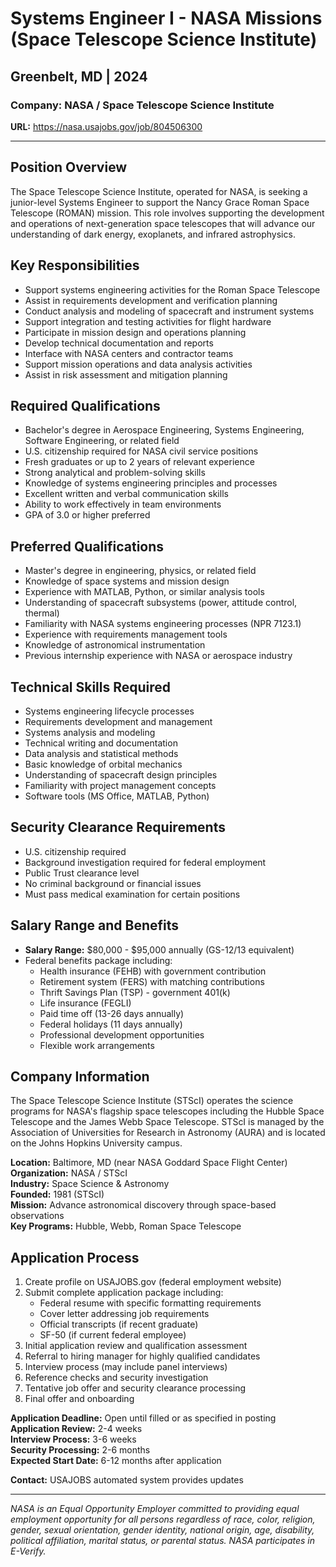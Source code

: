# Systems Engineer I - NASA Missions (Space Telescope Science Institute)
## Greenbelt, MD | 2024

### Company: NASA / Space Telescope Science Institute
**URL:** https://nasa.usajobs.gov/job/804506300

---

## Position Overview

The Space Telescope Science Institute, operated for NASA, is seeking a junior-level Systems Engineer to support the Nancy Grace Roman Space Telescope (ROMAN) mission. This role involves supporting the development and operations of next-generation space telescopes that will advance our understanding of dark energy, exoplanets, and infrared astrophysics.

## Key Responsibilities

- Support systems engineering activities for the Roman Space Telescope
- Assist in requirements development and verification planning
- Conduct analysis and modeling of spacecraft and instrument systems
- Support integration and testing activities for flight hardware
- Participate in mission design and operations planning
- Develop technical documentation and reports
- Interface with NASA centers and contractor teams
- Support mission operations and data analysis activities
- Assist in risk assessment and mitigation planning

## Required Qualifications

- Bachelor's degree in Aerospace Engineering, Systems Engineering, Software Engineering, or related field
- U.S. citizenship required for NASA civil service positions
- Fresh graduates or up to 2 years of relevant experience
- Strong analytical and problem-solving skills
- Knowledge of systems engineering principles and processes
- Excellent written and verbal communication skills
- Ability to work effectively in team environments
- GPA of 3.0 or higher preferred

## Preferred Qualifications

- Master's degree in engineering, physics, or related field
- Knowledge of space systems and mission design
- Experience with MATLAB, Python, or similar analysis tools
- Understanding of spacecraft subsystems (power, attitude control, thermal)
- Familiarity with NASA systems engineering processes (NPR 7123.1)
- Experience with requirements management tools
- Knowledge of astronomical instrumentation
- Previous internship experience with NASA or aerospace industry

## Technical Skills Required

- Systems engineering lifecycle processes
- Requirements development and management
- Systems analysis and modeling
- Technical writing and documentation
- Data analysis and statistical methods
- Basic knowledge of orbital mechanics
- Understanding of spacecraft design principles
- Familiarity with project management concepts
- Software tools (MS Office, MATLAB, Python)

## Security Clearance Requirements

- U.S. citizenship required
- Background investigation required for federal employment
- Public Trust clearance level
- No criminal background or financial issues
- Must pass medical examination for certain positions

## Salary Range and Benefits

- **Salary Range:** $80,000 - $95,000 annually (GS-12/13 equivalent)
- Federal benefits package including:
  - Health insurance (FEHB) with government contribution
  - Retirement system (FERS) with matching contributions
  - Thrift Savings Plan (TSP) - government 401(k)
  - Life insurance (FEGLI)
  - Paid time off (13-26 days annually)
  - Federal holidays (11 days annually)
  - Professional development opportunities
  - Flexible work arrangements

## Company Information

The Space Telescope Science Institute (STScI) operates the science programs for NASA's flagship space telescopes including the Hubble Space Telescope and the James Webb Space Telescope. STScI is managed by the Association of Universities for Research in Astronomy (AURA) and is located on the Johns Hopkins University campus.

**Location:** Baltimore, MD (near NASA Goddard Space Flight Center)  
**Organization:** NASA / STScI  
**Industry:** Space Science & Astronomy  
**Founded:** 1981 (STScI)  
**Mission:** Advance astronomical discovery through space-based observations  
**Key Programs:** Hubble, Webb, Roman Space Telescope

## Application Process

1. Create profile on USAJOBS.gov (federal employment website)
2. Submit complete application package including:
   - Federal resume with specific formatting requirements
   - Cover letter addressing job requirements
   - Official transcripts (if recent graduate)
   - SF-50 (if current federal employee)
3. Initial application review and qualification assessment
4. Referral to hiring manager for highly qualified candidates
5. Interview process (may include panel interviews)
6. Reference checks and security investigation
7. Tentative job offer and security clearance processing
8. Final offer and onboarding

**Application Deadline:** Open until filled or as specified in posting  
**Application Review:** 2-4 weeks  
**Interview Process:** 3-6 weeks  
**Security Processing:** 2-6 months  
**Expected Start Date:** 6-12 months after application

**Contact:** USAJOBS automated system provides updates

---

*NASA is an Equal Opportunity Employer committed to providing equal employment opportunity for all persons regardless of race, color, religion, gender, sexual orientation, gender identity, national origin, age, disability, political affiliation, marital status, or parental status. NASA participates in E-Verify.*